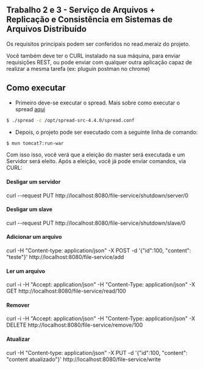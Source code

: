 
## Trabalho 2 e 3 - Serviço de Arquivos + Replicação e Consistência em Sistemas de Arquivos Distribuído

Os requisitos principais podem ser conferidos no read.meraiz do projeto.

Você também deve ter o CURL instalado na sua máquina, para enviar requisições REST, ou pode enviar com qualquer outra aplicação capaz de realizar a mesma tarefa (ex: pluguin postman no chrome)

## Como executar

- Primeiro deve-se executar o spread. Mais sobre como executar o spread [aqui](../Spread)

```sh
$ ./spread -c /opt/spread-src-4.4.0/spread.conf
```

- Depois, o projeto pode ser executado com a seguinte linha de comando:

```sh
$ mvn tomcat7:run-war
```
Com isso isso, você verá que a eleição do master será executada e um Servidor será eleito.
Após a eleição, você já pode enviar comandos, via CURL:

#### Desligar um servidor
curl --request PUT http://localhost:8080/file-service/shutdown/server/0

#### Desligar um slave
curl --request PUT http://localhost:8080/file-service/shutdown/slave/0

#### Adicionar um arquivo
curl -H "Content-type: application/json" -X POST -d '{"id":100, "content": "teste"}' http://localhost:8080/file-service/add

#### Ler um arquivo
curl -i -H "Accept: application/json" -H "Content-Type: application/json" -X GET http://localhost:8080/file-service/read/100 

#### Remover
curl -i -H "Accept: application/json" -H "Content-Type: application/json" -X DELETE http://localhost:8080/file-service/remove/100

#### Atualizar
 curl -H "Content-type: application/json" -X PUT -d '{"id":100, "content": "content atualizado"}' http://localhost:8080/file-service/write
